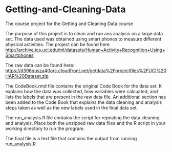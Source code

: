 # Getting-and-Cleaning-Data
The course project for the Getting and Cleaning Data course

The purpose of this project is to clean and run ans analysis on a large data set.  The data used was obtained using smart phones to measure different physical activities.  The project can be found here http://archive.ics.uci.edu/ml/datasets/Human+Activity+Recognition+Using+Smartphones

The raw data can be found here: https://d396qusza40orc.cloudfront.net/getdata%2Fprojectfiles%2FUCI%20HAR%20Dataset.zip

The CodeBook.rmd file contains the original Code Book for the data set.  It explains how the data was collected, how variables were calcuated, and lists the labels that are present in the raw data file.  An additional section has been added to the Code Book that explains the data cleaning and analysis steps taken as well as the new labels used in the final data set.

The run_analysis.R file contains the script for repeating the data cleaning and analysis.  Place both the unzipped raw data files and the R script in your working directory to run the program.

The final file is a text file that contains the output from running run_analysis.R
